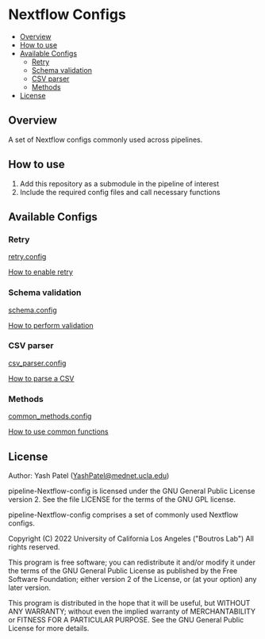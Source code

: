 # Nextflow Configs


- [Overview](#overview)
- [How to use](#how-to-use)
- [Available Configs](#available-configs)
    - [Retry](#retry)
    - [Schema validation](#schema-validation)
    - [CSV parser](#csv-parser)
    - [Methods](#methods)
- [License](#License)


## Overview

A set of Nextflow configs commonly used across pipelines.

## How to use

1. Add this repository as a submodule in the pipeline of interest
2. Include the required config files and call necessary functions

## Available Configs

### Retry

[retry.config](./config/retry/retry.config)

[How to enable retry](./config/retry/README.md)

### Schema validation

[schema.config](./config/schema/schema.config)

[How to perform validation](./config/schema/README.md)

### CSV parser

[csv_parser.config](./config/csv/csv_parser.config)

[How to parse a CSV](./config/csv/README.md)

### Methods

[common_methods.config](./config/methods/common_methods.config)

[How to use common functions](./config/methods/README.md)

## License

Author: Yash Patel (YashPatel@mednet.ucla.edu)

pipeline-Nextflow-config is licensed under the GNU General Public License version 2. See the file LICENSE for the terms of the GNU GPL license.

pipeline-Nextflow-config comprises a set of commonly used Nextflow configs.

Copyright (C) 2022 University of California Los Angeles ("Boutros Lab") All rights reserved.

This program is free software; you can redistribute it and/or modify it under the terms of the GNU General Public License as published by the Free Software Foundation; either version 2 of the License, or (at your option) any later version.

This program is distributed in the hope that it will be useful, but WITHOUT ANY WARRANTY; without even the implied warranty of MERCHANTABILITY or FITNESS FOR A PARTICULAR PURPOSE. See the GNU General Public License for more details.
